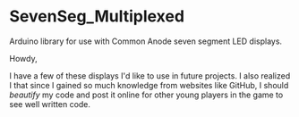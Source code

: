 # SevenSeg_Multiplexed
Arduino library for use with Common Anode seven segment LED displays.

Howdy,

I have a few of these displays I'd like to use in future projects.
I also realized I that since I gained so much knowledge from websites
like GitHub, I should *beautify* my code and post it online for other
young players in the game to see well written code.
